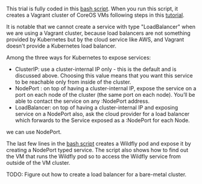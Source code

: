 This trial is fully coded in this [bash script](./run.sh).  When you
run this script, it creates a Vagrant cluster of CoreOS VMs following
steps in this
[tutorial](https://coreos.com/kubernetes/docs/latest/kubernetes-on-vagrant.html).

It is notable that we cannot create a service with type "LoadBalancer"
when we are using a Vagrant cluster, because load balancers are not
something provided by Kubernetes but by the cloud service like AWS,
and Vagrant doesn't provide a Kubernetes load balancer.

Among the three ways for Kubernetes to expose services:

- ClusterIP: use a cluster-internal IP only - this is the default and
  is discussed above. Choosing this value means that you want this
  service to be reachable only from inside of the cluster.
- NodePort : on top of having a cluster-internal IP, expose the
  service on a port on each node of the cluster (the same port on each
  node). You’ll be able to contact the service on any :NodePort
  address.
- LoadBalancer: on top of having a cluster-internal IP and exposing
  service on a NodePort also, ask the cloud provider for a load
  balancer which forwards to the Service exposed as a :NodePort for
  each Node.

we can use NodePort.

The last few lines in the [bash script](./run.sh) creates a Wildfly
pod and expose it by creating a NodePort typed service.  The script
also shows how to find out the VM that runs the Wildfly pod so to
access the Wildfly service from outside of the VM cluster.

TODO: Figure out how to create a load balancer for a bare-metal
cluster.

